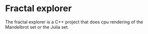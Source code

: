 # Fractal explorer

The fractal explorer is a C++ project that does cpu rendering of the Mandelbrot set or the Julia set.

